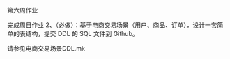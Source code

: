 第六周作业



完成周日作业 2、（必做）：基于电商交易场景（用户、商品、订单），设计一套简单的表结构，提交 DDL 的 SQL 文件到 Github。

请参见电商交易场景DDL.mk

[电商交易场景DDL]: 电商交易场景DDL.mk

